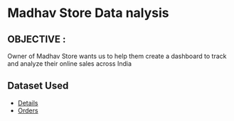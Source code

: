 # Madhav Store Data nalysis
## OBJECTIVE :
 Owner of Madhav Store wants us to help them create a dashboard to track and analyze their online sales across India

## Dataset Used
- <a href="https://github.com/Yash1910-03/DATA-ANALYSIS-DASH-BOARD/blob/main/Details.csv">Details </a>
- <a href="https://github.com/Yash1910-03/DATA-ANALYSIS-DASH-BOARD/blob/main/Orders.csv">Orders </a>
